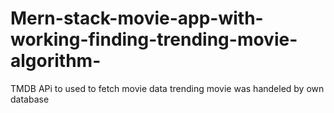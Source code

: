 ﻿# Mern-stack-movie-app-with-working-finding-trending-movie-algorithm-
TMDB APi to used to fetch movie data
trending movie was handeled by own database 
